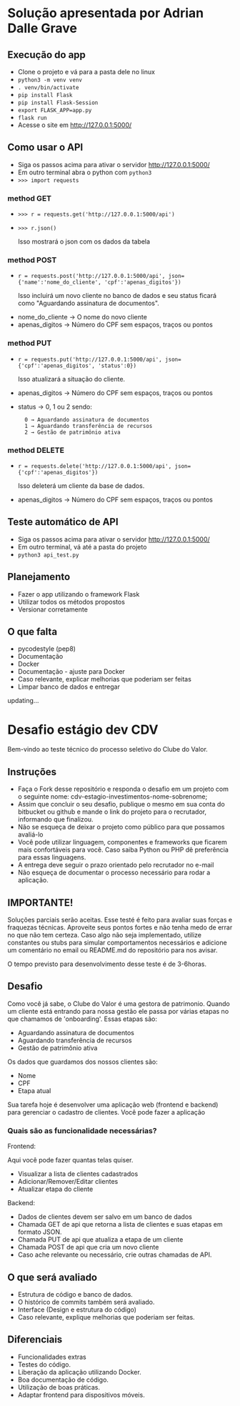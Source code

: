 # Solução apresentada por Adrian Dalle Grave #

## Execução do app

* Clone o projeto e vá para a pasta dele no linux
* `python3 -m venv venv`
* `. venv/bin/activate`
* `pip install Flask`
* `pip install Flask-Session`
* `export FLASK_APP=app.py`
* `flask run`
* Acesse o site em http://127.0.0.1:5000/

## Como usar o API

* Siga os passos acima para ativar o servidor http://127.0.0.1:5000/
* Em outro terminal abra o python com `python3`
* `>>> import requests`

### method GET

* `>>> r = requests.get('http://127.0.0.1:5000/api')`
* `>>> r.json()`

    Isso mostrará o json com os dados da tabela

### method POST

* `r = requests.post('http://127.0.0.1:5000/api', json={'name':'nome_do_cliente', 'cpf':'apenas_digitos'})`

    Isso incluirá um novo cliente no banco de dados e seu status ficará como "Aguardando assinatura de documentos".

- nome_do_cliente → O nome do novo cliente
- apenas_digitos → Número do CPF sem espaços, traços ou pontos

### method PUT

* `r = requests.put('http://127.0.0.1:5000/api', json={'cpf':'apenas_digitos', 'status':0})`

    Isso atualizará a situação do cliente. 

- apenas_digitos → Número do CPF sem espaços, traços ou pontos
- status → 0, 1 ou 2 sendo:

        0 → Aguardando assinatura de documentos
        1 → Aguardando transferência de recursos
        2 → Gestão de patrimônio ativa

### method DELETE

* `r = requests.delete('http://127.0.0.1:5000/api', json={'cpf':'apenas_digitos'})`

    Isso deleterá um cliente da base de dados.

- apenas_digitos → Número do CPF sem espaços, traços ou pontos    

## Teste automático de API

* Siga os passos acima para ativar o servidor http://127.0.0.1:5000/
* Em outro terminal, vá até a pasta do projeto
* `python3 api_test.py`


## Planejamento

* Fazer o app utilizando o framework Flask
* Utilizar todos os métodos propostos
* Versionar corretamente

## O que falta

* pycodestyle (pep8)
* Documentação
* Docker
* Documentação - ajuste para Docker
* Caso relevante, explicar melhorias que poderiam ser feitas
* Limpar banco de dados e entregar


updating...




# Desafio estágio dev CDV #

Bem-vindo ao teste técnico do processo seletivo do Clube do Valor.

## Instruções ##

* Faça o Fork desse repositório e responda o desafio em um projeto com o seguinte nome: cdv-estagio-investimentos-nome-sobrenome;
* Assim que concluir o seu desafio, publique o mesmo em sua conta do bitbucket ou github e mande o link do projeto para o recrutador, informando que finalizou.
* Não se esqueça de deixar o projeto como público para que possamos avaliá-lo
* Você pode utilizar linguagem, componentes e frameworks que ficarem mais confortáveis para você. Caso saiba Python ou PHP dê preferência para essas linguagens. 
* A entrega deve seguir o prazo orientado pelo recrutador no e-mail
* Não esqueça de documentar o processo necessário para rodar a aplicação.

## IMPORTANTE! ## 

Soluções parciais serão aceitas. 
Esse testé é feito para avaliar suas forças e fraquezas técnicas. Aproveite seus pontos fortes e não tenha medo de errar no que não tem certeza. 
Caso algo não seja implementado, utilize constantes ou stubs para simular comportamentos necessários e adicione um comentário no email ou README.md do repositório para nos avisar.

O tempo previsto para desenvolvimento desse teste é de 3-6horas.

## Desafio ##

Como você já sabe, o Clube do Valor é uma gestora de patrimonio. Quando um cliente está entrando para nossa gestão ele passa por várias etapas no que chamamos de 'onboarding'. 
Essas etapas são:

* Aguardando assinatura de documentos
* Aguardando transferência de recursos
* Gestão de patrimônio ativa

Os dados que guardamos dos nossos clientes são:

* Nome
* CPF
* Etapa atual

Sua tarefa hoje é desenvolver uma aplicação web (frontend e backend) para gerenciar o cadastro de clientes. Você pode fazer a aplicação 

### Quais são as funcionalidade necessárias? ###

Frontend:

Aqui você pode fazer quantas telas quiser.

* Visualizar a lista de clientes cadastrados
* Adicionar/Remover/Editar clientes
* Atualizar etapa do cliente

Backend:

* Dados de clientes devem ser salvo em um banco de dados
* Chamada GET de api que retorna a lista de clientes e suas etapas em formato JSON.
* Chamada PUT de api que atualiza a etapa de um cliente
* Chamada POST de api que cria um novo cliente
* Caso ache relevante ou necessário, crie outras chamadas de API.


## O que será avaliado ##

* Estrutura de código e banco de dados.
* O histórico de commits também será avaliado.
* Interface (Design e estrutura do código)
* Caso relevante, explique melhorias que poderiam ser feitas.

## Diferenciais ##

* Funcionalidades extras
* Testes do código.
* Liberação da aplicação utilizando Docker.
* Boa documentação de código.
* Utilização de boas práticas.
* Adaptar frontend para dispositivos móveis.
